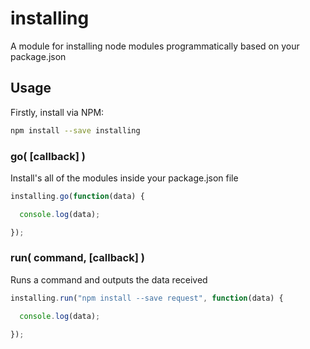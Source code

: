 # installing #

A module for installing node modules programmatically based on your package.json

## Usage

Firstly, install via NPM:

```bash
npm install --save installing
```
### go( [callback] ) 

Install's all of the modules inside your package.json file

```javascript
installing.go(function(data) {

  console.log(data);

});
```

### run( command, [callback] )

Runs a command and outputs the data received

```javascript
installing.run("npm install --save request", function(data) {

  console.log(data);

});
```